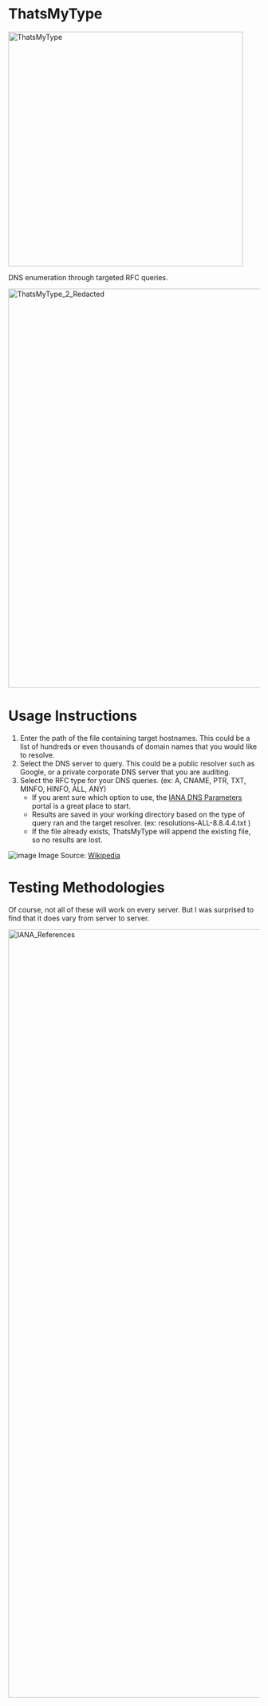# ThatsMyType

<img width="470" alt="ThatsMyType" src="https://github.com/user-attachments/assets/f0d19281-8848-4b25-bee4-ffa5905ac683" />

DNS enumeration through targeted RFC queries.

<img width="800" alt="ThatsMyType_2_Redacted" src="https://github.com/user-attachments/assets/d12e8212-e964-458d-8c1e-f89e05910b50" />

# Usage Instructions

1. Enter the path of the file containing target hostnames. This could be a list of hundreds or even thousands of domain names that you would like to resolve.
2. Select the DNS server to query. This could be a public resolver such as Google, or a private corporate DNS server that you are auditing.
3. Select the RFC type for your DNS queries. (ex: A, CNAME, PTR, TXT, MINFO, HINFO, ALL, ANY)
   - If you arent sure which option to use, the [IANA DNS Parameters](https://www.iana.org/assignments/dns-parameters/dns-parameters.xhtml) portal is a great place to start.
   - Results are saved in your working directory based on the type of query ran and the target resolver. (ex: resolutions-ALL-8.8.4.4.txt )
   - If the file already exists, ThatsMyType will append the existing file, so no results are lost.

![image](https://github.com/user-attachments/assets/1c829dd9-0f86-47d0-9f67-5f73f5adf1c8)
Image Source: [Wikipedia](https://upload.wikimedia.org/wikipedia/commons/5/59/All_active_dns_record_types.png)

# Testing Methodologies
Of course, not all of these will work on every server. But I was surprised to find that it does vary from server to server. 

<img width="1540" alt="IANA_References" src="https://github.com/user-attachments/assets/cc57d3ec-e851-4664-8058-b12d73b0d281" />



